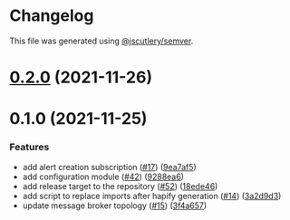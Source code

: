 # Changelog

This file was generated using [@jscutlery/semver](https://github.com/jscutlery/semver).

# [0.2.0](https://github.com/tractr/cali/compare/v0.1.0...v0.2.0) (2021-11-26)



# 0.1.0 (2021-11-25)


### Features

* add alert creation subscription ([#17](https://github.com/tractr/cali/issues/17)) ([9ea7af5](https://github.com/tractr/cali/commit/9ea7af591baf7de794deb3aa4718f65a7a1587ba))
* add configuration module ([#42](https://github.com/tractr/cali/issues/42)) ([9288ea6](https://github.com/tractr/cali/commit/9288ea6e613f971b52b8a6b7e7951c674ebf601c))
* add release target to the repository ([#52](https://github.com/tractr/cali/issues/52)) ([18ede46](https://github.com/tractr/cali/commit/18ede46953a8fa6b6ee44a8594741340209ae25a))
* add script to replace imports after hapify generation ([#14](https://github.com/tractr/cali/issues/14)) ([3a2d9d3](https://github.com/tractr/cali/commit/3a2d9d396e585b6784821ed0adf6f8fffc1578b5))
* update message broker topology ([#15](https://github.com/tractr/cali/issues/15)) ([3f4a657](https://github.com/tractr/cali/commit/3f4a657033cc51b17901f8677e4134b4b0821a48))
